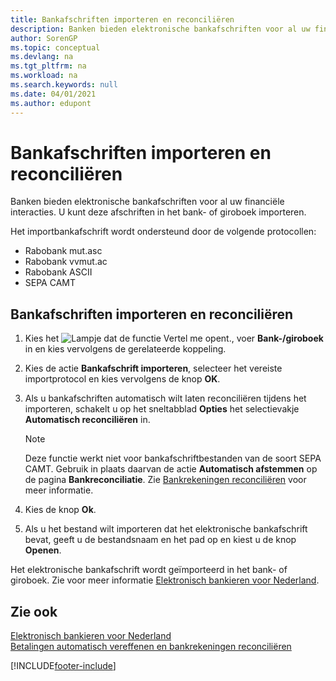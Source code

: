 ```yaml
---
title: Bankafschriften importeren en reconciliëren
description: Banken bieden elektronische bankafschriften voor al uw financiële interacties. U kunt deze afschriften in het bank- of giroboek importeren.
author: SorenGP
ms.topic: conceptual
ms.devlang: na
ms.tgt_pltfrm: na
ms.workload: na
ms.search.keywords: null
ms.date: 04/01/2021
ms.author: edupont
---
```

# <a name="import-and-reconcile-bank-statements"></a><a name="import-and-reconcile-bank-statements"></a><a name="import-and-reconcile-bank-statements"></a>Bankafschriften importeren en reconciliëren
Banken bieden elektronische bankafschriften voor al uw financiële interacties. U kunt deze afschriften in het bank- of giroboek importeren.  

Het importbankafschrift wordt ondersteund door de volgende protocollen:  

- Rabobank mut.asc  
- Rabobank vvmut.ac  
- Rabobank ASCII  
- SEPA CAMT  

## <a name="to-import-and-reconcile-bank-statements"></a><a name="to-import-and-reconcile-bank-statements"></a><a name="to-import-and-reconcile-bank-statements"></a>Bankafschriften importeren en reconciliëren

1.  Kies het ![Lampje dat de functie Vertel me opent.](../../media/ui-search/search_small.png "Vertel me wat u wilt doen"), voer **Bank-/giroboek** in en kies vervolgens de gerelateerde koppeling.  
2.  Kies de actie **Bankafschrift importeren**, selecteer het vereiste importprotocol en kies vervolgens de knop **OK**.  
3.  Als u bankafschriften automatisch wilt laten reconciliëren tijdens het importeren, schakelt u op het sneltabblad **Opties** het selectievakje **Automatisch reconciliëren** in.  

    > [!NOTE]  
    >  Deze functie werkt niet voor bankafschriftbestanden van de soort SEPA CAMT. Gebruik in plaats daarvan de actie **Automatisch afstemmen** op de pagina **Bankreconciliatie**. Zie [Bankrekeningen reconciliëren](../../bank-how-reconcile-bank-accounts-separately.md) voor meer informatie.  

4.  Kies de knop **Ok**.  
5.  Als u het bestand wilt importeren dat het elektronische bankafschrift bevat, geeft u de bestandsnaam en het pad op en kiest u de knop **Openen**.  

Het elektronische bankafschrift wordt geïmporteerd in het bank- of giroboek. Zie voor meer informatie [Elektronisch bankieren voor Nederland](dutch-electronic-banking.md).  

## <a name="see-also"></a><a name="see-also"></a><a name="see-also"></a>Zie ook
[Elektronisch bankieren voor Nederland](dutch-electronic-banking.md)   
[Betalingen automatisch vereffenen en bankrekeningen reconciliëren](../../receivables-apply-payments-auto-reconcile-bank-accounts.md)


[!INCLUDE[footer-include](../../includes/footer-banner.md)]
